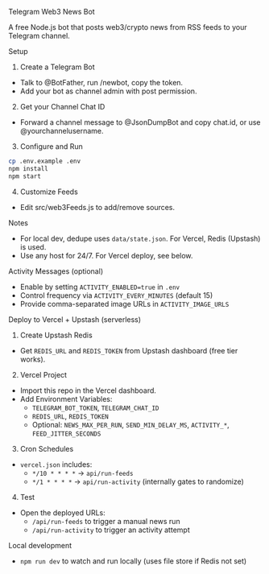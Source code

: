 Telegram Web3 News Bot

A free Node.js bot that posts web3/crypto news from RSS feeds to your Telegram channel.

Setup

1) Create a Telegram Bot
- Talk to @BotFather, run /newbot, copy the token.
- Add your bot as channel admin with post permission.

2) Get your Channel Chat ID
- Forward a channel message to @JsonDumpBot and copy chat.id, or use @yourchannelusername.

3) Configure and Run
```bash
cp .env.example .env
npm install
npm start
```

4) Customize Feeds
- Edit src/web3Feeds.js to add/remove sources.

Notes
- For local dev, dedupe uses `data/state.json`. For Vercel, Redis (Upstash) is used.
- Use any host for 24/7. For Vercel deploy, see below.

Activity Messages (optional)
- Enable by setting `ACTIVITY_ENABLED=true` in `.env`
- Control frequency via `ACTIVITY_EVERY_MINUTES` (default 15)
- Provide comma-separated image URLs in `ACTIVITY_IMAGE_URLS`

Deploy to Vercel + Upstash (serverless)

1) Create Upstash Redis
- Get `REDIS_URL` and `REDIS_TOKEN` from Upstash dashboard (free tier works).

2) Vercel Project
- Import this repo in the Vercel dashboard.
- Add Environment Variables:
  - `TELEGRAM_BOT_TOKEN`, `TELEGRAM_CHAT_ID`
  - `REDIS_URL`, `REDIS_TOKEN`
  - Optional: `NEWS_MAX_PER_RUN`, `SEND_MIN_DELAY_MS`, `ACTIVITY_*`, `FEED_JITTER_SECONDS`

3) Cron Schedules
- `vercel.json` includes:
  - `*/10 * * * *` → `api/run-feeds`
  - `*/1 * * * *` → `api/run-activity` (internally gates to randomize)

4) Test
- Open the deployed URLs:
  - `/api/run-feeds` to trigger a manual news run
  - `/api/run-activity` to trigger an activity attempt

Local development
- `npm run dev` to watch and run locally (uses file store if Redis not set)
